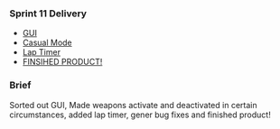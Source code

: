 
### Sprint 11 Delivery

* [GUI](https://github.com/liveprojects-julien/pi_scalextric_spwa_GUI)
* [Casual Mode](https://github.com/liveprojects-julien/pi_scalextric_spwa_casual_mode)
* [Lap Timer](https://github.com/liveprojects-julien/pi_scalextric_spwa_laptimes)
* [FINSIHED PRODUCT!](https://github.com/liveprojects-julien/pi_scalextric_t1_spwa)

### Brief 
Sorted out GUI,
Made weapons activate and deactivated in certain circumstances,
added lap timer,
gener bug fixes and finished product!

